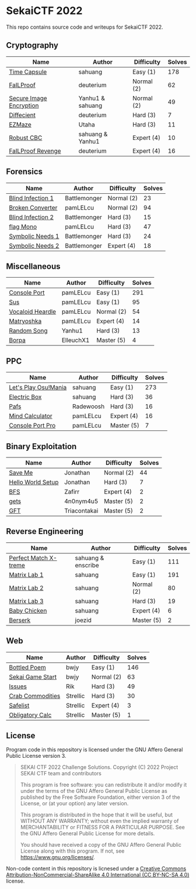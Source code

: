 # SekaiCTF 2022

This repo contains source code and writeups for SekaiCTF 2022.

## Cryptography

| Name                                                       | Author           | Difficulty | Solves |
|------------------------------------------------------------|------------------|------------|--------|
| [Time Capsule](crypto/time-capsule/)                       | sahuang          | Easy (1)   | 178    |
| [FaILProof](crypto/failproof/)                             | deuterium        | Normal (2) | 62     |
| [Secure Image Encryption](crypto/secure-image-encryption/) | Yanhu1 & sahuang | Normal (2) | 49     |
| [Diffecient](crypto/diffecient/)                           | deuterium        | Hard (3)   | 7      |
| [EZMaze](crypto/ezmaze/)                                   | Utaha            | Hard (3)   | 11     |
| [Robust CBC](crypto/robust-cbc/)                           | sahuang & Yanhu1 | Expert (4) | 10     |
| [FaILProof Revenge](crypto/failproof-revenge/)             | deuterium        | Expert (4) | 16     |

## Forensics

| Name                                            | Author       | Difficulty | Solves |
|-------------------------------------------------|--------------|------------|--------|
| [Blind Infection 1](forensics/blind-infection/) | Battlemonger | Normal (2) | 23     |
| [Broken Converter](forensics/broken-converter/) | pamLELcu     | Normal (2) | 94     |
| [Blind Infection 2](forensics/blind-infection/) | Battlemonger | Hard (3)   | 15     |
| [flag Mono](forensics/flag-mono/)               | pamLELcu     | Hard (3)   | 47     |
| [Symbolic Needs 1](forensics/symbolic-needs/)   | Battlemonger | Hard (3)   | 24     |
| [Symbolic Needs 2](forensics/symbolic-needs/)   | Battlemonger | Expert (4) | 18     |

## Miscellaneous

| Name                                       | Author    | Difficulty | Solves |
|--------------------------------------------|-----------|------------|--------|
| [Console Port](ppc/console-port-pro/)      | pamLELcu  | Easy (1)   | 291    |
| [Sus](misc/sus/)                           | pamLELcu  | Easy (1)   | 95     |
| [Vocaloid Heardle](misc/vocaloid-heardle/) | pamLELcu  | Normal (2) | 54     |
| [Matryoshka](misc/matryoshka/)             | pamLELcu  | Expert (4) | 14     |
| [Random Song](misc/random-song/)           | Yanhu1    | Hard (3)   | 13     |
| [Borpa](misc/borpa/)                       | ElleuchX1 | Master (5) | 4      |

## PPC

| Name                                            | Author    | Difficulty | Solves |
|-------------------------------------------------|-----------|------------|--------|
| [Let's Play Osu!Mania](ppc/lets-play-osumania/) | sahuang   | Easy (1)   | 273    |
| [Electric Box](ppc/electric-box/)               | sahuang   | Hard (3)   | 36     |
| [Pafs](ppc/pafs/)                               | Radewoosh | Hard (3)   | 16     |
| [Mind Calculator](ppc/mind-calculator/)         | pamLELcu  | Expert (4) | 16     |
| [Console Port Pro](ppc/console-port-pro/)       | pamLELcu  | Master (5) | 7      |

## Binary Exploitation

| Name                                        | Author       | Difficulty | Solves |
|---------------------------------------------|--------------|------------|--------|
| [Save Me](pwn/save-me/)                     | Jonathan     | Normal (2) | 44     |
| [Hello World Setup](pwn/hello-world-setup/) | Jonathan     | Hard (3)   | 7      |
| [BFS](pwn/bfs/)                             | Zafirr       | Expert (4) | 2      |
| [gets](pwn/gets/)                           | 4n0nym4u5    | Master (5) | 2      |
| [GFT](pwn/gft/)                             | Triacontakai | Master (5) | 2      |

## Reverse Engineering

| Name                                                   | Author             | Difficulty | Solves |
|--------------------------------------------------------|--------------------|------------|--------|
| [Perfect Match X-treme](reverse/perfect-match-xtreme/) | sahuang & enscribe | Easy (1)   | 111    |
| [Matrix Lab 1](reverse/matrix-lab-1/)                  | sahuang            | Easy (1)   | 191    |
| [Matrix Lab 2](reverse/matrix-lab-2/)                  | sahuang            | Normal (2) | 80     |
| [Matrix Lab 3](reverse/matrix-lab-3/)                  | sahuang            | Hard (3)   | 19     |
| [Baby Chicken](reverse/baby-chicken/)                  | sahuang            | Expert (4) | 6      |
| [Berserk](reverse/berserk/)                            | joezid             | Master (5) | 2      |

## Web

| Name                                      | Author   | Difficulty | Solves |
|-------------------------------------------|----------|------------|--------|
| [Bottled Poem](web/bottle-poem/)          | bwjy     | Easy (1)   | 146    |
| [Sekai Game Start](web/sekai-game-start/) | bwjy     | Normal (2) | 63     |
| [Issues](web/issues/)                     | Rik      | Hard (3)   | 49     |
| [Crab Commodities](web/crab-commodities/) | Strellic | Hard (3)   | 30     |
| [Safelist](web/safelist/)                 | Strellic | Expert (4) | 3      |
| [Obligatory Calc](web/obligatory-calc/)   | Strellic | Master (5) | 1      |

## License

Program code in this repository is licensed under the GNU Affero General Public License version 3.

> SEKAI CTF 2022 Challenge Solutions. 
> Copyright (C) 2022 Project SEKAI CTF team and contributors
> 
> This program is free software: you can redistribute it and/or modify
> it under the terms of the GNU Affero General Public License as published
> by the Free Software Foundation, either version 3 of the License, or
> (at your option) any later version.
> 
> This program is distributed in the hope that it will be useful,
> but WITHOUT ANY WARRANTY; without even the implied warranty of
> MERCHANTABILITY or FITNESS FOR A PARTICULAR PURPOSE.  See the
> GNU Affero General Public License for more details.
> 
> You should have received a copy of the GNU Affero General Public License
> along with this program.  If not, see <https://www.gnu.org/licenses/>.

Non-code content in this repository is licnesed under a [Creative Commons Attribution-NonCommercial-ShareAlike 4.0 International (CC BY-NC-SA 4.0)](https://creativecommons.org/licenses/by-nc-sa/4.0/) license.